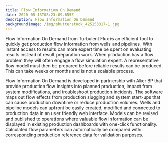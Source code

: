 ```yaml
---
title: Flow Information On Demand
date: 2020-05-13T08:23:09.655Z
description: Flow Information On Demand
backgroundImage: /img/shutterstock_425153317-1.jpg
---
```

Flow Information On Demand from Turbulent Flux is an efficient tool to quickly get production flow information from wells and pipelines. With instant access to results can more expert time be spent on evaluating results instead of result preparation work. When production has a flow problem they will often engage a flow simulation expert. A representative flow model must then be prepared before reliable results can be produced. This can take weeks or months and is not a scalable process.

Flow Information On Demand is developed in partnership with Aker BP that provide production flow insights into planned production, impact from system modifications, and troubleshoot production incidents. The software maps out flow effects from production slugging and system start-ups that can cause production downtime or reduce production volumes. Wells and pipeline models can upfront be easily created, modified and connected to production data in an user friendly web interface. Models can be revised and published to operations where valuable flow information can be displayed in existing production dashboards with one-click functionality. Calculated flow parameters can automatically be compared with corresponding production reference data for validation purposes.